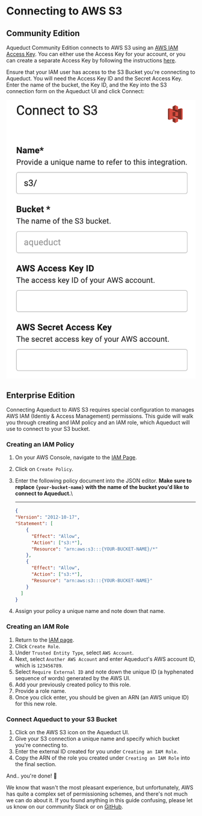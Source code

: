# Connecting to AWS S3

## Community Edition

Aqueduct Community Edition connects to AWS S3 using an [AWS IAM Access Key](https://docs.aws.amazon.com/general/latest/gr/aws-sec-cred-types.html). You can either use the Access Key for your account, or you can create a separate Access Key by following the instructions [here](https://docs.aws.amazon.com/general/latest/gr/aws-sec-cred-types.html#access-keys-and-secret-access-keys).&#x20;

Ensure that your IAM user has access to the S3 Bucket you're connecting to Aqueduct. You will need the Access Key ID and the Secret Access Key. Enter the name of the bucket, the Key ID, and the Key into the S3 connection form on the Aqueduct UI and click Connect:

![](<../../.gitbook/assets/image (3).png>)



## Enterprise Edition

Connecting Aqueduct to AWS S3 requires special configuration to manages AWS IAM (Identiy & Access Management) permissions. This guide will walk you through creating and IAM policy and an IAM role, which Aqueduct will use to connect to your S3 bucket.

### Creating an IAM Policy

1. On your AWS Console, navigate to the [IAM Page](https://console.aws.amazon.com/iam/home).
2. Click on `Create Policy`.
3.  Enter the following policy document into the JSON editor. **Make sure to replace `{your-bucket-name}` with the name of the bucket you'd like to connect to Aqueduct.**\
    ****

    ```json
    {
    "Version": "2012-10-17",
    "Statement": [
        {
          "Effect": "Allow",
          "Action": ["s3:*"],
          "Resource": "arn:aws:s3:::{YOUR-BUCKET-NAME}/*"
        },
        {
          "Effect": "Allow",
          "Action": ["s3:*"],
          "Resource": "arn:aws:s3:::{YOUR-BUCKET-NAME}"
        }
      ]
    }
    ```
4. Assign your policy a unique name and note down that name.

### Creating an IAM Role

1. Return to the [IAM page](https://console.aws.amazon.com/iam/home).
2. Click `Create Role`.
3. Under `Trusted Entity Type`, select `AWS Account`.
4. Next, select `Another AWS Account` and enter Aqueduct's AWS account ID, which is `123456789`.
5. Select `Require External ID` and note down the unique ID (a hyphenated sequence of words) generated by the AWS UI.
6. Add your previously created policy to this role.
7. Provide a role name.
8. Once you click enter, you should be given an ARN (an AWS unique ID) for this new role.

### Connect Aqueduct to your S3 Bucket

1. Click on the AWS S3 icon on the Aqueduct UI.
2. Give your S3 connection a unique name and specify which bucket you're connecting to.
3. Enter the external ID created for you under `Creating an IAM Role`.
4. Copy the ARN of the role you created under `Creating an IAM Role` into the final section.

And.. you're done! 🎉

We know that wasn't the most pleasant experience, but unfortunately, AWS has quite a complex set of permissioning schemes, and there's not much we can do about it. If you found anything in this guide confusing, please let us know on our community Slack or on [GitHub](https://github.com/aqueducthq/aqueduct/issues/new).
